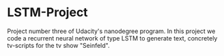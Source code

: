 # LSTM-Project

Project number three of Udacity's nanodegree program.
In this project we code a recurrent neural network of type LSTM to generate text, concretely tv-scripts for the tv show "Seinfeld".
